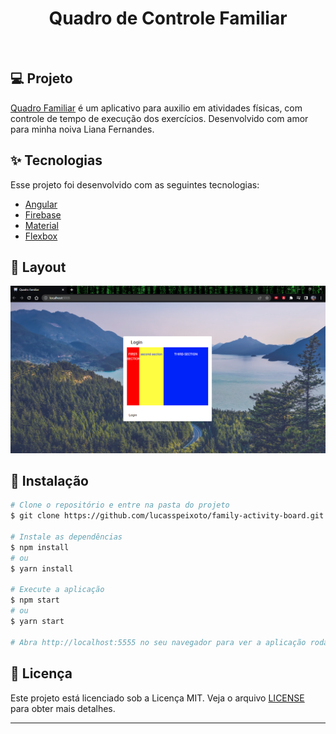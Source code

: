 <h1 align="center">
   Quadro de Controle Familiar
</h1>

<br>

## 💻 Projeto

[Quadro Familiar](https://fitness-tracker-6fb47.web.app/) é um aplicativo para auxilio
em atividades físicas, com controle de tempo de execução dos exercícios. Desenvolvido com amor para
minha noiva Liana Fernandes.

## ✨ Tecnologias

Esse projeto foi desenvolvido com as seguintes tecnologias:

- [Angular](https://angular.io/startg)
- [Firebase](https://firebase.google.com/)
- [Material](https://material.angular.io/)
- [Flexbox](https://css-tricks.com/snippets/css/a-guide-to-flexbox/)

## 🔖 Layout

![interface](src/assets/images/layout.png 'Layout')


## 🚀 Instalação

```bash
# Clone o repositório e entre na pasta do projeto
$ git clone https://github.com/lucasspeixoto/family-activity-board.git && cd family-activity-board

# Instale as dependências
$ npm install
# ou
$ yarn install

# Execute a aplicação
$ npm start
# ou
$ yarn start

# Abra http://localhost:5555 no seu navegador para ver a aplicação rodando!
```

## 📝 Licença

Este projeto está licenciado sob a Licença MIT. Veja o arquivo [LICENSE](LICENSE) para obter mais detalhes.

---
